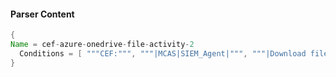 #### Parser Content
```Java
{
Name = cef-azure-onedrive-file-activity-2
  Conditions = [ """CEF:""", """|MCAS|SIEM_Agent|""", """|Download file|""" ]
}
```